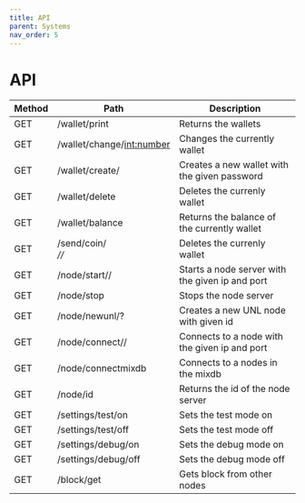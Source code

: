 ```yaml
---
title: API
parent: Systems
nav_order: 5
---
```


# API

| Method | Path | Description |
|---|---|---|
| GET | /wallet/print | Returns the wallets |
| GET | /wallet/change/<int:number> | Changes the currently wallet | 
| GET | /wallet/create/<password> | Creates a new wallet with the given password |
| GET | /wallet/delete | Deletes the currenly wallet |
| GET | /wallet/balance | Returns the balance of the currently wallet |
| GET | /send/coin/<address>/<amount>/<password> | Deletes the currenly wallet |
| GET | /node/start/<ip>/<port> | Starts a node server with the given ip and port |
| GET | /node/stop | Stops the node server |
| GET | /node/newunl/?<id> | Creates a new UNL node with given id |
| GET | /node/connect/<ip>/<port> | Connects to a node with the given ip and port |
| GET | /node/connectmixdb | Connects to a nodes in the mixdb |
| GET | /node/id | Returns the id of the node server |
| GET | /settings/test/on | Sets the test mode on |
| GET | /settings/test/off | Sets the test mode off |
| GET | /settings/debug/on | Sets the debug mode on |
| GET | /settings/debug/off | Sets the debug mode off |
| GET | /block/get | Gets block from other nodes |
